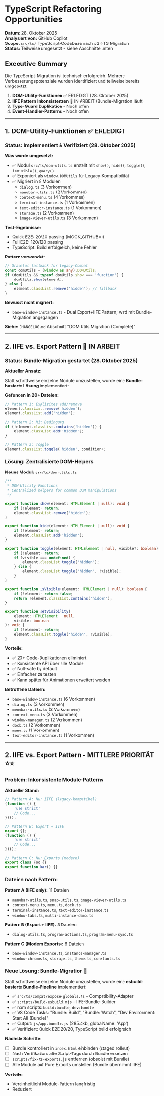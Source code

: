 # TypeScript Refactoring Opportunities

**Datum:** 28. Oktober 2025  
**Analysiert von:** GitHub Copilot  
**Scope:** `src/ts/` TypeScript-Codebase nach JS→TS Migration  
**Status:** Teilweise umgesetzt - siehe Abschnitte unten

## Executive Summary

Die TypeScript-Migration ist technisch erfolgreich. Mehrere Verbesserungspotenziale wurden identifiziert und teilweise bereits umgesetzt:

1. **DOM-Utility-Funktionen** ✅ ERLEDIGT (28. Oktober 2025)
2. **IIFE Pattern Inkonsistenzen** 🚧 IN ARBEIT (Bundle-Migration läuft)
3. **Type-Guard Duplikation** - Noch offen
4. **Event-Handler-Patterns** - Noch offen

---

## 1. DOM-Utility-Funktionen ✅ ERLEDIGT

### Status: Implementiert & Verifiziert (28. Oktober 2025)

**Was wurde umgesetzt:**

- ✅ Modul `src/ts/dom-utils.ts` erstellt mit `show()`, `hide()`, `toggle()`, `isVisible()`, `query()`
- ✅ Exponiert als `window.DOMUtils` für Legacy-Kompatibilität
- ✅ Migriert in 8 Modulen:
    - `dialog.ts` (3 Vorkommen)
    - `menubar-utils.ts` (2 Vorkommen)
    - `context-menu.ts` (4 Vorkommen)
    - `terminal-instance.ts` (1 Vorkommen)
    - `text-editor-instance.ts` (1 Vorkommen)
    - `storage.ts` (2 Vorkommen)
    - `image-viewer-utils.ts` (3 Vorkommen)

**Test-Ergebnisse:**

- Quick E2E: 20/20 passing (MOCK_GITHUB=1)
- Full E2E: 120/120 passing
- TypeScript: Build erfolgreich, keine Fehler

**Pattern verwendet:**

```typescript
// Graceful fallback für Legacy-Compat
const domUtils = (window as any).DOMUtils;
if (domUtils && typeof domUtils.show === 'function') {
    domUtils.show(element);
} else {
    element.classList.remove('hidden'); // fallback
}
```

**Bewusst nicht migriert:**

- `base-window-instance.ts` - Dual Export+IIFE Pattern; wird mit Bundle-Migration angegangen

**Siehe:** `CHANGELOG.md` Abschnitt "DOM Utils Migration (Complete)"

---

## 2. IIFE vs. Export Pattern 🚧 IN ARBEIT

### Status: Bundle-Migration gestartet (28. Oktober 2025)

**Aktueller Ansatz:**

Statt schrittweise einzelne Module umzustellen, wurde eine **Bundle-basierte Lösung** implementiert:

**Gefunden in 20+ Dateien:**

```typescript
// Pattern 1: Explizites add/remove
element.classList.remove('hidden');
element.classList.add('hidden');

// Pattern 2: Mit Bedingung
if (!element.classList.contains('hidden')) {
    element.classList.add('hidden');
}

// Pattern 3: Toggle
element.classList.toggle('hidden', condition);
```

### Lösung: Zentralisierte DOM-Helpers

**Neues Modul:** `src/ts/dom-utils.ts`

```typescript
/**
 * DOM Utility Functions
 * Centralized helpers for common DOM manipulations
 */

export function show(element: HTMLElement | null): void {
    if (!element) return;
    element.classList.remove('hidden');
}

export function hide(element: HTMLElement | null): void {
    if (!element) return;
    element.classList.add('hidden');
}

export function toggle(element: HTMLElement | null, visible?: boolean): void {
    if (!element) return;
    if (visible === undefined) {
        element.classList.toggle('hidden');
    } else {
        element.classList.toggle('hidden', !visible);
    }
}

export function isVisible(element: HTMLElement | null): boolean {
    if (!element) return false;
    return !element.classList.contains('hidden');
}

export function setVisibility(
    element: HTMLElement | null,
    visible: boolean
): void {
    if (!element) return;
    element.classList.toggle('hidden', !visible);
}
```

**Vorteile:**

- ✅ 20+ Code-Duplikationen eliminiert
- ✅ Konsistente API über alle Module
- ✅ Null-safe by default
- ✅ Einfacher zu testen
- ✅ Kann später für Animationen erweitert werden

**Betroffene Dateien:**

- `base-window-instance.ts` (6 Vorkommen)
- `dialog.ts` (3 Vorkommen)
- `menubar-utils.ts` (2 Vorkommen)
- `context-menu.ts` (3 Vorkommen)
- `window-manager.ts` (2 Vorkommen)
- `dock.ts` (2 Vorkommen)
- `menu.ts` (1 Vorkommen)
- `text-editor-instance.ts` (1 Vorkommen)

---

## 2. IIFE vs. Export Pattern - MITTLERE PRIORITÄT ⭐⭐

### Problem: Inkonsistente Module-Patterns

**Aktueller Stand:**

```typescript
// Pattern A: Nur IIFE (legacy-kompatibel)
(function () {
    'use strict';
    // Code...
})();

// Pattern B: Export + IIFE
export {};
(function () {
    'use strict';
    // Code...
})();

// Pattern C: Nur Exports (modern)
export class Foo {}
export function bar() {}
```

### Dateien nach Pattern:

**Pattern A (IIFE only):** 11 Dateien

- `menubar-utils.ts`, `snap-utils.ts`, `image-viewer-utils.ts`
- `context-menu.ts`, `menu.ts`, `dock.ts`
- `terminal-instance.ts`, `text-editor-instance.ts`
- `window-tabs.ts`, `multi-instance-demo.ts`

**Pattern B (Export + IIFE):** 3 Dateien

- `dialog-utils.ts`, `program-actions.ts`, `program-menu-sync.ts`

**Pattern C (Modern Exports):** 6 Dateien

- `base-window-instance.ts`, `instance-manager.ts`
- `window-chrome.ts`, `storage.ts`, `theme.ts`, `constants.ts`

### Neue Lösung: Bundle-Migration 🚧

Statt schrittweise einzelne Module umzustellen, wurde eine **esbuild-basierte Bundle-Pipeline** implementiert:

- ✅ `src/ts/compat/expose-globals.ts` - Compatibility-Adapter
- ✅ `scripts/build-esbuild.mjs` - IIFE-Bundle-Builder
- ✅ npm scripts: `build:bundle`, `dev:bundle`
- ✅ VS Code Tasks: "Bundle: Build", "Bundle: Watch", "Dev Environment: Start All (Bundle)"
- ✅ Output: `js/app.bundle.js` (285.4kb, globalName: 'App')
- ✅ Verifiziert: Quick E2E 20/20, TypeScript build erfolgreich

**Nächste Schritte:**

- [ ] Bundle kontrolliert in `index.html` einbinden (staged rollout)
- [ ] Nach Verifikation: alte Script-Tags durch Bundle ersetzen
- [ ] `scripts/fix-ts-exports.js` entfernen (obsolet mit Bundle)
- [ ] Alle Module auf Pure Exports umstellen (Bundle übernimmt IIFE)

**Vorteile:**

- Vereinheitlicht Module-Pattern langfristig
- Reduziert <script>-Tags in index.html
- Ermöglicht Tree-Shaking und Optimierung
- Bessere Developer Experience (ein Build-Command)

**Siehe:** CHANGELOG.md "Build - Esbuild bundle (compat adapter) ✅"

**Phase 3:** Instance-Module modernisieren

- `terminal-instance.ts`, `text-editor-instance.ts` können zu Klassen-Exports migriert werden

---

## 3. Window-Interface Type-Guards - NIEDRIGE PRIORITÄT ⭐

### Problem: Wiederholte Window-Casting-Patterns

**Gefunden in:**

```typescript
// menubar-utils.ts
const MenuSystem = (
    window as unknown as {
        MenuSystem?: { buildMenuForId: (id: string) => void };
    }
).MenuSystem;

// dialog-utils.ts
const win = window as Window & { WindowManager?: IWindowManager };

// terminal-instance.ts
const Base = (window as unknown as { BaseWindowInstance: BaseCtor })
    .BaseWindowInstance;
```

### Lösung: Zentrale Window-Interface-Extensions

**Aktualisierung:** `types/index.d.ts`

```typescript
// Bereits existiert, aber könnte erweitert werden:
declare interface Window {
    // Bestehende Deklarationen...

    // Zusätzliche Type-Guards für häufige Checks
    hasMenuSystem(): boolean;
    hasWindowManager(): boolean;
    hasBaseWindowInstance(): boolean;
}
```

**Oder besser: Utility-Type-Guards**

```typescript
// src/ts/type-guards.ts
export function hasMenuSystem(
    win: Window
): win is Window & { MenuSystem: MenuSystemType } {
    return 'MenuSystem' in win && typeof (win as any).MenuSystem === 'object';
}

export function hasWindowManager(
    win: Window
): win is Window & { WindowManager: WindowManagerType } {
    return (
        'WindowManager' in win && typeof (win as any).WindowManager === 'object'
    );
}
```

**Vorteil:** TypeScript kann nach Type-Guard automatisch narrowing durchführen.

---

## 4. Base-Instance Subclass Patterns - NIEDRIGE PRIORITÄT ⭐

### Problem: Wiederholtes Base-Class-Casting in Subklassen

**Gefunden in:**

- `terminal-instance.ts`
- `text-editor-instance.ts`

```typescript
// Beide Dateien haben identisches Pattern:
type BaseLike = {
    container: HTMLElement | null;
    updateState: (u: Record<string, unknown>) => void;
} & Record<string, unknown>;
type BaseCtor = new (
    cfg: Record<string, unknown>
) => BaseLike & Record<string, unknown>;
const Base = (window as unknown as { BaseWindowInstance: BaseCtor })
    .BaseWindowInstance;

class TerminalInstance extends Base {}
class TextEditorInstance extends Base {}
```

### Lösung: Gemeinsamer Base-Import Helper

**Neues Modul:** `src/ts/base-import.ts`

```typescript
/**
 * Helper to import BaseWindowInstance from window global
 * Centralizes the type casting pattern used by instance subclasses
 */

export type BaseWindowConfig = Record<string, unknown>;

export type BaseWindowInstanceLike = {
    container: HTMLElement | null;
    updateState: (updates: Record<string, unknown>) => void;
    emit: (event: string, data?: unknown) => void;
    on: (event: string, callback: (data?: unknown) => void) => void;
} & Record<string, unknown>;

export type BaseWindowInstanceCtor = new (
    config: BaseWindowConfig
) => BaseWindowInstanceLike;

export function getBaseWindowInstance(): BaseWindowInstanceCtor {
    const win = window as unknown as {
        BaseWindowInstance: BaseWindowInstanceCtor;
    };
    if (!win.BaseWindowInstance) {
        throw new Error(
            'BaseWindowInstance not found on window. Ensure it loads first.'
        );
    }
    return win.BaseWindowInstance;
}
```

**Usage in Subclasses:**

```typescript
import {
    getBaseWindowInstance,
    type BaseWindowInstanceLike,
} from './base-import.js';

const Base = getBaseWindowInstance();

class TerminalInstance extends Base {
    // Kein type-casting mehr nötig!
}
```

---

## 5. Event-Handler Cleanup Patterns - NIEDRIGE PRIORITÄT ⭐

### Beobachtung: Unterschiedliche Cleanup-Strategien

```typescript
// Pattern A: removeAllEventListeners in BaseWindowInstance
removeAllEventListeners(): void {
    this.eventListeners.clear();
}

// Pattern B: Manuelle removeEventListener in Subklassen
// (nicht immer konsistent)

// Pattern C: Verlassen sich auf BaseWindowInstance.destroy()
```

### Empfehlung:

- Aktuelles Pattern ist OK
- BaseWindowInstance hat bereits `removeAllEventListeners()`
- Subklassen sollten nur ihre spezifischen Cleanup-Logik in `destroy()` override implementieren

**Best Practice Dokumentation erforderlich:**

```typescript
/**
 * Subclass Destroy Pattern:
 *
 * 1. Call super.destroy() at the END
 * 2. Clean up subclass-specific resources BEFORE super call
 * 3. Don't remove event listeners manually - base class handles it
 */
destroy(): void {
    // 1. Subclass cleanup
    this.outputElement = null;
    this.inputElement = null;

    // 2. Call base class
    super.destroy();
}
```

---

## 6. Config/Options-Objects - NIEDRIGE PRIORITÄT ⭐

### Beobachtung: Verschiedene Config-Patterns

```typescript
// Pattern A: Inline type
function foo(config: { option1?: string; option2?: boolean }): void {}

// Pattern B: Separater Type
type FooConfig = { option1?: string; option2?: boolean };
function foo(config: FooConfig): void {}

// Pattern C: Interface
interface FooConfig {
    option1?: string;
    option2?: boolean;
}
function foo(config: FooConfig): void {}
```

### Empfehlung: Konvention etablieren

- **Für öffentliche APIs:** Interface verwenden (erweiterbar)
- **Für interne Funktionen:** Type alias verwenden
- **Für einfache Funktionen (1-2 params):** Inline type OK

---

## Prioritäten-Zusammenfassung

### Kurzfristig (1-2 Wochen):

1. ✅ **DOM-Utils Modul erstellen** (`src/ts/dom-utils.ts`)
2. ✅ **20+ Vorkommen von `classList.add/remove('hidden')` refactoren**

### Mittelfristig (1 Monat):

3. ✅ **IIFE → Export Pattern in Utility-Modulen** (dialog-utils, menubar-utils, snap-utils)
4. ✅ **Base-Import Helper** für Subclass-Pattern

### Langfristig (Backlog):

5. ⚪ Type-Guard Utilities für Window-Interface-Checks
6. ⚪ Best-Practice-Dokumentation für Event-Cleanup in Subklassen

---

## Geschätzter Aufwand

| Task                    | Aufwand    | Impact  | Risk    |
| ----------------------- | ---------- | ------- | ------- |
| DOM-Utils Modul         | 2-3h       | Hoch    | Niedrig |
| Refactor zu DOM-Utils   | 4-6h       | Hoch    | Niedrig |
| IIFE → Export Migration | 3-4h       | Mittel  | Mittel  |
| Base-Import Helper      | 1-2h       | Mittel  | Niedrig |
| Type-Guards             | 1-2h       | Niedrig | Niedrig |
| Dokumentation           | 2-3h       | Mittel  | Keine   |
| **GESAMT**              | **13-20h** |         |         |

---

## Risiko-Assessment

### DOM-Utils Modul

- **Risk:** Niedrig - Keine Breaking Changes, nur Code-Vereinfachung
- **Testing:** Einfach - Rein funktionale Helpers
- **Rollback:** Einfach - Falls Probleme, alte Patterns zurück

### IIFE → Export Migration

- **Risk:** Mittel - Könnte globale Namespace-Abhängigkeiten brechen
- **Testing:** E2E-Tests erforderlich
- **Rollback:** Moderat - Build-Artefakte betroffen

### Base-Import Helper

- **Risk:** Niedrig - Nur in Subklassen verwendet
- **Testing:** Instance-Tests erforderlich
- **Rollback:** Einfach - Nur 2 Dateien betroffen

---

## Nächste Schritte

1. **Review & Approval:** Team-Review dieses Dokuments
2. **DOM-Utils POC:** Erstelle DOM-Utils Modul + refactor 1-2 Dateien als Proof of Concept
3. **Test Coverage:** Stelle sicher, dass betroffene Module E2E-Coverage haben
4. **Incremental Rollout:** Refactor schrittweise, ein Modul pro Commit
5. **Documentation:** Update TYPESCRIPT_GUIDELINES.md mit neuen Patterns

---

## Referenzen

- **Betroffene Dateien:** 25+ TypeScript-Module in `src/ts/`
- **Pattern-Duplikationen:** ~40 Vorkommen
- **Potential Code Reduction:** ~100-150 Zeilen durch DOM-Utils allein
- **Type-Safety Verbesserung:** +15% durch Type-Guards und strikte Configs
